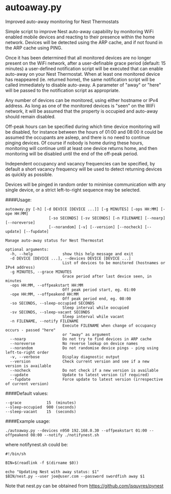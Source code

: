 autoaway.py
===========

Improved auto-away monitoring for Nest Thermostats

Simple script to improve Nest auto-away capability by monitoring WiFi enabled mobile devices and reacting to their presence within the home network. Devices will be detected using the ARP cache, and if not found in the ARP cache using PING.

Once it has been determined that all monitored devices are no longer present on the WiFi network, after a user-definable grace period (default: 15 minutes) a user-defined notification script will be executed that can enable auto-away on your Nest Thermostat. When at least one monitored device has reappeared (ie. returned home), the same notification script will be called immediately to disable auto-away. A parameter of "away" or "here" will be passed to the notification script as appropriate.

Any number of devices can be monitored, using either hostname or IPv4 address. As long as one of the monitored devices is "seen" on the WiFi network, it will be assumed that the property is occupied and auto-away should remain disabled.

Off-peak hours can be specified during which time device monitoring will be disabled, for instance between the hours of 01:00 and 08:00 it could be assumed the occupants are asleep, and there is no need to continue pinging devices. Of course if nobody is home during these hours, monitoring will continue until at least one device returns home, and then monitoring will be disabled until the end of the off-peak period.

Independent occupancy and vacancy frequencies can be specified, by default a short vacancy frequency will be used to detect returning devices as quickly as possible.

Devices will be pinged in random order to minimise communication with any single device, or a strict left-to-right sequence may be selected.

####Usage:
```
autoaway.py [-h] [-d DEVICE [DEVICE ...]] [-g MINUTES] [-ops HH:MM] [-ope HH:MM]
                   [-so SECONDS] [-sv SECONDS] [-n FILENAME] [--noarp] [--noreverse]
                   [--norandom] [-v] [--version] [--nocheck] [--update] [--fupdate]

Manage auto-away status for Nest Thermostat

optional arguments:
  -h, --help             show this help message and exit
  -d DEVICE [DEVICE ...], --devices DEVICE [DEVICE ...]
                         List of devices to be monitored (hostnames or IPv4 address)
  -g MINUTES, --grace MINUTES
                         Grace period after last device seen, in minutes
  -ops HH:MM, --offpeakstart HH:MM
                         Off peak period start, eg. 01:00
  -ope HH:MM, --offpeakend HH:MM
                         Off peak period end, eg. 08:00
  -so SECONDS, --sleep-occupied SECONDS
                         Sleep interval while oocupied
  -sv SECONDS, --sleep-vacant SECONDS
                         Sleep interval while vacant
  -n FILENAME, --notify FILENAME
                         Execute FILENAME when change of occupancy occurs - passed "here"
                         or "away" as argument
  --noarp                Do not try to find devices in ARP cache
  --noreverse            No reverse lookup on device names
  --norandom             Do not randomise device pings - ping using left-to-right order
  -v, --verbose          Display diagnostic output
  --version              Check current version and see if a new version is available
  --nocheck              Do not check if a new version is available
  --update               Update to latest version (if required)
  --fupdate              Force update to latest version (irrespective of current version)
```


####Default values:
```
--grace           15  (minutes)
--sleep-occupied  900 (seconds)
--sleep-vacant    15  (seconds)
```

####Example usage:
```
./autoaway.py --devices n950 192.168.0.30 --offpeakstart 01:00 --offpeakend 08:00 --notify ./notifynest.sh
````
where notifynest.sh could be:
```
#!/bin/sh

BIN=$(readlink -f $(dirname $0))

echo "Updating Nest with away status: $1"
$BIN/nest.py --user joe@user.com --password swordfish away $1
```

Note that nest.py can be obtained from https://github.com/jsquyres/pynest

